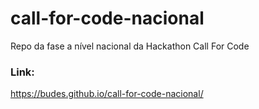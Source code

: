# call-for-code-nacional
Repo da fase a nível nacional da Hackathon Call For Code

### Link:
https://budes.github.io/call-for-code-nacional/
